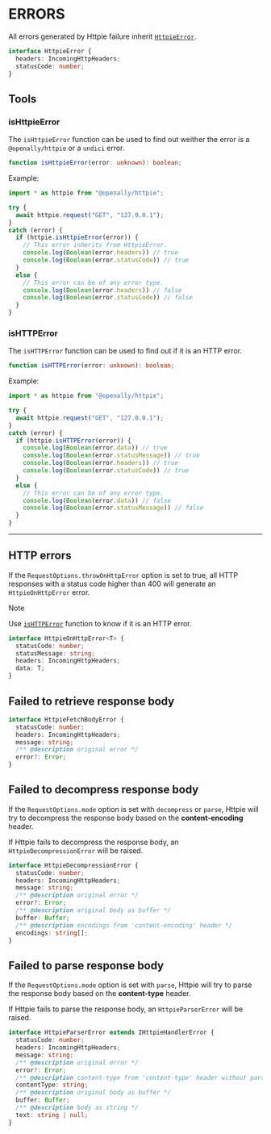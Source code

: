 # ERRORS

All errors generated by Httpie failure inherit [`HttpieError`](../src/class/HttpieCommonError.ts).

```ts
interface HttpieError {
  headers: IncomingHttpHeaders;
  statusCode: number;
}
```

## Tools

### isHttpieError

The `isHttpieError` function can be used to find out weither the error is a `@openally/httpie` or a `undici` error.
```ts
function isHttpieError(error: unknown): boolean;
```

Example:
```ts
import * as httpie from "@openally/httpie";

try {
  await httpie.request("GET", "127.0.0.1");
}
catch (error) {
  if (httpie.isHttpieError(error)) {
    // This error inherits from HttpieError.
    console.log(Boolean(error.headers)) // true
    console.log(Boolean(error.statusCode)) // true
  }
  else {
    // This error can be of any error type.
    console.log(Boolean(error.headers)) // false
    console.log(Boolean(error.statusCode)) // false
  }
}
```

### isHTTPError

The `isHTTPError` function can be used to find out if it is an HTTP error.
```ts
function isHTTPError(error: unknown): boolean;
```

Example:
```ts
import * as httpie from "@openally/httpie";

try {
  await httpie.request("GET", "127.0.0.1");
}
catch (error) {
  if (httpie.isHTTPError(error)) {
    console.log(Boolean(error.data)) // true
    console.log(Boolean(error.statusMessage)) // true
    console.log(Boolean(error.headers)) // true
    console.log(Boolean(error.statusCode)) // true
  }
  else {
    // This error can be of any error type.
    console.log(Boolean(error.data)) // false
    console.log(Boolean(error.statusMessage)) // false
  }
}
```

---

## HTTP errors 

If the `RequestOptions.throwOnHttpError` option is set to true, all HTTP responses with a status code higher than 400 will generate an `HttpieOnHttpError` error.

> [!NOTE] 
> Use [`isHTTPError`](#ishttperror) function to know if it is an HTTP error.

```ts
interface HttpieOnHttpError<T> {
  statusCode: number;
  statusMessage: string;
  headers: IncomingHttpHeaders;
  data: T;
}
```

## Failed to retrieve response body

```ts
interface HttpieFetchBodyError {
  statusCode: number;
  headers: IncomingHttpHeaders;
  message: string;
  /** @description original error */
  error?: Error;
}
```

## Failed to decompress response body

If the `RequestOptions.mode` option is set with `decompress` or `parse`, Httpie will try to decompress the response body based on the **content-encoding** header.

If Httpie fails to decompress the response body, an `HttpieDecompressionError` will be raised.

```ts
interface HttpieDecompressionError {
  statusCode: number;
  headers: IncomingHttpHeaders;
  message: string;
  /** @description original error */
  error?: Error;
  /** @description original body as buffer */
  buffer: Buffer;
  /** @description encodings from 'content-encoding' header */
  encodings: string[];
}
```

## Failed to parse response body

If the `RequestOptions.mode` option is set with `parse`, Httpie will try to parse the response body based on the **content-type** header.

If Httpie fails to parse the response body, an `HttpieParserError` will be raised.

```ts
interface HttpieParserError extends IHttpieHandlerError {
  statusCode: number;
  headers: IncomingHttpHeaders;
  message: string;
  /** @description original error */
  error?: Error;
  /** @description content-type from 'content-type' header without params */
  contentType: string;
  /** @description original body as buffer */
  buffer: Buffer;
  /** @description body as string */
  text: string | null;
}
```
